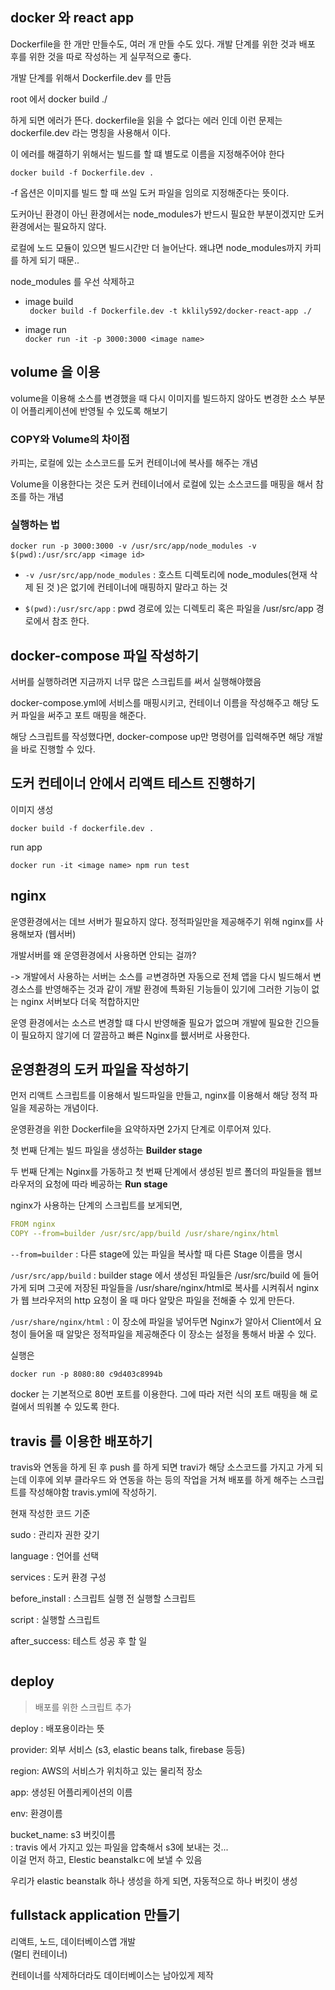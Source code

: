 ## docker 와 react app


Dockerfile을 한 개만 만들수도, 여러 개 만들 수도 있다.
개발 단계를 위한 것과 배포 후를 위한 것을 따로 작성하는 게 실무적으로 좋다.

개발 단계를 위해서 Dockerfile.dev 를 만듬

root 에서 docker build ./

하게 되면 에러가 뜬다. dockerfile을 읽을 수 없다는 에러 인데 이런 문제는 dockerfile.dev
라는 명칭을 사용해서 이다. 

이 에러를 해결하기 위해서는 빌드를 할 떄 별도로 이름을 지정해주어야 한다

`docker build -f Dockerfile.dev .`

-f 옵션은 이미지를 빌드 할 때 쓰일 도커 파일을 임의로 지정해준다는 뜻이다. 

도커아닌 환경이 아닌 환경에서는 node_modules가 반드시 필요한 부분이겠지만 
도커 환경에서는 필요하지 않다. 

로컬에 노드 모듈이 있으면 빌드시간만 더 늘어난다. 왜냐면 node_modules까지 카피를 하게 되기 때문..

node_modules 를 우선 삭제하고 

- image build    
` docker build -f Dockerfile.dev -t kklily592/docker-react-app ./`


- image run    
`docker run -it -p 3000:3000 <image name>`


## volume 을 이용

volume을 이용해 소스를 변경했을 때 다시 이미지를 빌드하지 않아도 변경한 소스 부분이 어플리케이션에 반영될 수 있도록 해보기

### COPY와 Volume의 차이점 

카피는, 로컬에 있는 소스코드를 도커 컨테이너에 복사를 해주는 개념

Volume을 이용한다는 것은 도커 컨테이너에서 로컬에 있는 소스코드를 매핑을 해서 참조를 하는 개념

### 실행하는 법

`docker run -p 3000:3000 -v /usr/src/app/node_modules -v $(pwd):/usr/src/app <image id>`

- `-v /usr/src/app/node_modules`
: 호스트 디렉토리에 node_modules(현재 삭제 된 것 )은 없기에 컨테이너에 매핑하지 말라고 하는 것

- `$(pwd):/usr/src/app`
: pwd 경로에 있는 디렉토리 혹은 파일을 /usr/src/app 경로에서 참조 한다. 


## docker-compose 파일 작성하기

서버를 실행하려면 지금까지 너무 많은 스크립트를 써서 실행해야했음

docker-compose.yml에 서비스를 매핑시키고, 컨테이너 이름을 작성해주고
해당 도커 파일을 써주고 포트 매핑을 해준다. 

해당 스크립트를 작성했다면, docker-compose up만 명령어를 입력해주면 해당 개발을 바로 진행할 수 있다. 

## 도커 컨테이너 안에서 리액트 테스트 진행하기

이미지 생성

`docker build -f dockerfile.dev .`

run app 

`docker run -it <image name> npm run test`

## nginx

운영환경에서는 데브 서버가 필요하지 않다. 정적파일만을 제공해주기 위해 nginx를 사용해보자 (웹서버)

개발서버를 왜 운영환경에서 사용하면 안되는 걸까?

-> 개발에서 사용하는 서버는 소스를 ㄹ변경하면 자동으로 전체 앱을 다시 빌드해서 변경소스를 반영해주는 것과 같이 개발 환경에 특화된 기능들이 있기에 
그러한 기능이 없는 nginx 서버보다 더욱 적합하지만

운영 환경에서는 소스르 변경할 떄 다시 반영해줄 필요가 없으며 개발에 필요한 긴으들이 필요하지 않기에 더 깔끔하고 빠른 Nginx를 웺서버로 사용한다.

## 운영환경의 도커 파일을 작성하기

먼저 리액트 스크립트를 이용해서 빌드파일을 만들고, nginx를 이용해서 해당 정적 파일을 제공하는 개념이다. 

운영환경을 위한 Dockerfile을 요약하자면 2가지 단계로 이루어져 있다.

첫 번째 단계는 빌드 파일을 생성하는 **Builder stage**

두 번째 단계는 Nginx를 가동하고 첫 번째 단계에서 생성된 빋르 폴더의 파일들을 웹브라우저의 요청에 따라 베공하는 **Run stage**

nginx가 사용하는 단계의 스크립트를 보게되면,

```yaml
FROM nginx
COPY --from=builder /usr/src/app/build /usr/share/nginx/html
```

`--from=builder` : 다른 stage에 있는 파일을 복사할 때 다른 Stage 이름을 명시 

`/usr/src/app/build` : builder stage 에서 생성된 파일들은 /usr/src/build 에 들어가게 되며 그곳에 저장된 파일들을 /usr/share/nginx/html로 복사를 시켜줘서 
nginx 가 웹 브라우저의 http 요청이 올 때 마다 알맞은 파일을 전해줄 수 있게 만든다. 


`/usr/share/nginx/html` : 이 장소에 파일을 넣어두면 Nginx가 알아서 Client에서 요청이 들어올 때 알맞은 정적파일을 제공해준다
이 장소는 설정을 통해서 바꿀 수 있다.  


실행은 

`docker run -p 8080:80 c9d403c8994b`

docker 는 기본적으로 80번 포트를 이용한다. 그에 따라 저런 식의 포트 매핑을 해 로컬에서 띄워볼 수 있도록 한다.

## travis 를 이용한 배포하기

travis와 연동을 하게 된 후 push 를 하게 되면 travi가 해당 소스코드를 가지고 가게 되는데
이후에 외부 클라우드 와 연동을 하는 등의 작업을 거쳐 배포를 하게 해주는 스크립트를 작성해야함
travis.yml에 작성하기.



현재 작성한 코드 기준

sudo : 관리자 권한 갖기

language : 언어를 선택

services : 도커 환경 구성

before_install : 스크립트 실행 전 실행할 스크립트

script : 실행할 스크립트

after_success: 테스트 성공 후 할 일

```yaml

```

## deploy

>배포를 위한 스크립트 추가

deploy : 배포용이라는 뜻

provider: 외부 서비스 (s3, elastic beans talk, firebase 등등)

region: AWS의 서비스가 위치하고 있는 물리적 장소

app: 생성된 어플리케이션의 이름

env: 환경이름 

bucket_name: s3 버킷이름    
: travis 에서 가지고 있는 파일을 압축해서 s3에 보내는 것...    
이걸 먼저 하고, Elestic beanstalkㄷ에 보낼 수 있음

우리가 elastic beanstalk 하나 생성을 하게 되면, 자동적으로 하나 버킷이 생성 

## fullstack application 만들기

리액트, 노드, 데이터베이스앱 개발   
(멀티 컨테이너)

컨테이너를 삭제하더라도 데이터베이스는 남아있게 제작

